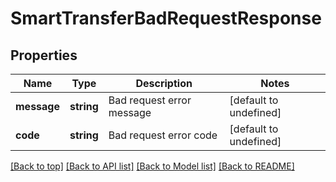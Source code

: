 # SmartTransferBadRequestResponse

## Properties

|Name | Type | Description | Notes|
|------------ | ------------- | ------------- | -------------|
|**message** | **string** | Bad request error message | [default to undefined]|
|**code** | **string** | Bad request error code | [default to undefined]|




[[Back to top]](#) [[Back to API list]](../../README.md#documentation-for-api-endpoints) [[Back to Model list]](../../README.md#documentation-for-models) [[Back to README]](../../README.md)
